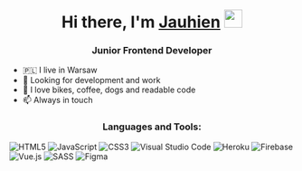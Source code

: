 <h1 align="center">Hi there, I'm <a href="https://www.facebook.com/jauhien.mdr.lipko" target="_blank">Jauhien</a> 
<img src="https://github.com/blackcater/blackcater/raw/main/images/Hi.gif" height="32"/></h1>
<h3 align="center">Junior Frontend Developer</h3>



- 🇵🇱 I live in Warsaw
- 👀 Looking for development and work
- 🌱 I love bikes, coffee, dogs and readable code
- 📫 Always in touch

<h3 align="center">Languages and Tools:</h3>


![HTML5](https://img.shields.io/badge/html5-%23E34F26.svg?style=for-the-badge&logo=html5&logoColor=white) ![JavaScript](https://img.shields.io/badge/javascript-%23323330.svg?style=for-the-badge&logo=javascript&logoColor=%23F7DF1E) ![CSS3](https://img.shields.io/badge/css3-%231572B6.svg?style=for-the-badge&logo=css3&logoColor=white) ![Visual Studio Code](https://img.shields.io/badge/Visual%20Studio%20Code-0078d7.svg?style=for-the-badge&logo=visual-studio-code&logoColor=white) ![Heroku](https://img.shields.io/badge/heroku-%23430098.svg?style=for-the-badge&logo=heroku&logoColor=white) ![Firebase](https://img.shields.io/badge/firebase-%23039BE5.svg?style=for-the-badge&logo=firebase) ![Vue.js](https://img.shields.io/badge/vuejs-%2335495e.svg?style=for-the-badge&logo=vuedotjs&logoColor=%234FC08D) ![SASS](https://img.shields.io/badge/SASS-hotpink.svg?style=for-the-badge&logo=SASS&logoColor=white) ![Figma](https://img.shields.io/badge/figma-%23F24E1E.svg?style=for-the-badge&logo=figma&logoColor=white)


<!---
nowmdr/nowmdr is a ✨ special ✨ repository because its `README.md` (this file) appears on your GitHub profile.
You can click t![HTML5](https://img.shields.io/badge/html5-%23E34F26.svg?style=for-the-badge&logo=html5&logoColor=white)he Preview link to take a look at your changes.
--->
